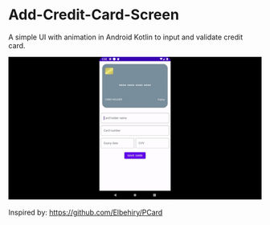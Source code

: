# Add-Credit-Card-Screen
A simple UI with animation in Android Kotlin to input and validate credit card.

![Image](demo.gif)

Inspired by:
https://github.com/Elbehiry/PCard
